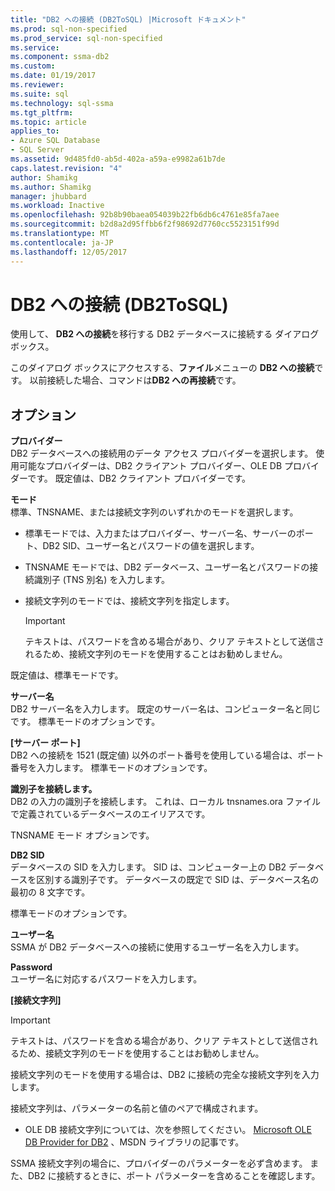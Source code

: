 ```yaml
---
title: "DB2 への接続 (DB2ToSQL) |Microsoft ドキュメント"
ms.prod: sql-non-specified
ms.prod_service: sql-non-specified
ms.service: 
ms.component: ssma-db2
ms.custom: 
ms.date: 01/19/2017
ms.reviewer: 
ms.suite: sql
ms.technology: sql-ssma
ms.tgt_pltfrm: 
ms.topic: article
applies_to:
- Azure SQL Database
- SQL Server
ms.assetid: 9d485fd0-ab5d-402a-a59a-e9982a61b7de
caps.latest.revision: "4"
author: Shamikg
ms.author: Shamikg
manager: jhubbard
ms.workload: Inactive
ms.openlocfilehash: 92b8b90baea054039b22fb6db6c4761e85fa7aee
ms.sourcegitcommit: b2d8a2d95ffbb6f2f98692d7760cc5523151f99d
ms.translationtype: MT
ms.contentlocale: ja-JP
ms.lasthandoff: 12/05/2017
---
```

# <a name="connect-to-db2-db2tosql"></a>DB2 への接続 (DB2ToSQL)
使用して、 **DB2 への接続**を移行する DB2 データベースに接続する ダイアログ ボックス。  
  
このダイアログ ボックスにアクセスする、**ファイル**メニューの  **DB2 への接続**です。 以前接続した場合、コマンドは**DB2 への再接続**です。  
  
## <a name="options"></a>オプション  
**プロバイダー**  
DB2 データベースへの接続用のデータ アクセス プロバイダーを選択します。 使用可能なプロバイダーは、DB2 クライアント プロバイダー、OLE DB プロバイダーです。 既定値は、DB2 クライアント プロバイダーです。  
  
**モード**  
標準、TNSNAME、または接続文字列のいずれかのモードを選択します。  
  
-   標準モードでは、入力またはプロバイダー、サーバー名、サーバーのポート、DB2 SID、ユーザー名とパスワードの値を選択します。  
  
-   TNSNAME モードでは、DB2 データベース、ユーザー名とパスワードの接続識別子 (TNS 別名) を入力します。  
  
-   接続文字列のモードでは、接続文字列を指定します。  
  
    > [!IMPORTANT]  
    > テキストは、パスワードを含める場合があり、クリア テキストとして送信されるため、接続文字列のモードを使用することはお勧めしません。  
  
既定値は、標準モードです。  
  
**サーバー名**  
DB2 サーバー名を入力します。 既定のサーバー名は、コンピューター名と同じです。 標準モードのオプションです。  
  
**[サーバー ポート]**  
DB2 への接続を 1521 (既定値) 以外のポート番号を使用している場合は、ポート番号を入力します。 標準モードのオプションです。  
  
**識別子を接続します。**  
DB2 の入力の識別子を接続します。 これは、ローカル tnsnames.ora ファイルで定義されているデータベースのエイリアスです。  
  
TNSNAME モード オプションです。  
  
**DB2 SID**  
データベースの SID を入力します。 SID は、コンピューター上の DB2 データベースを区別する識別子です。 データベースの既定で SID は、データベース名の最初の 8 文字です。  
  
標準モードのオプションです。  
  
**ユーザー名**  
SSMA が DB2 データベースへの接続に使用するユーザー名を入力します。  
  
**Password**  
ユーザー名に対応するパスワードを入力します。  
  
**[接続文字列]**  
> [!IMPORTANT]  
> テキストは、パスワードを含める場合があり、クリア テキストとして送信されるため、接続文字列のモードを使用することはお勧めしません。  
  
接続文字列のモードを使用する場合は、DB2 に接続の完全な接続文字列を入力します。  
  
接続文字列は、パラメーターの名前と値のペアで構成されます。  
  
-   OLE DB 接続文字列については、次を参照してください。 [Microsoft OLE DB Provider for DB2](http://go.microsoft.com/fwlink/?LinkId=85640) 、MSDN ライブラリの記事です。  
  
SSMA 接続文字列の場合に、プロバイダーのパラメーターを必ず含めます。 また、DB2 に接続するときに、ポート パラメーターを含めることを確認します。  
  
